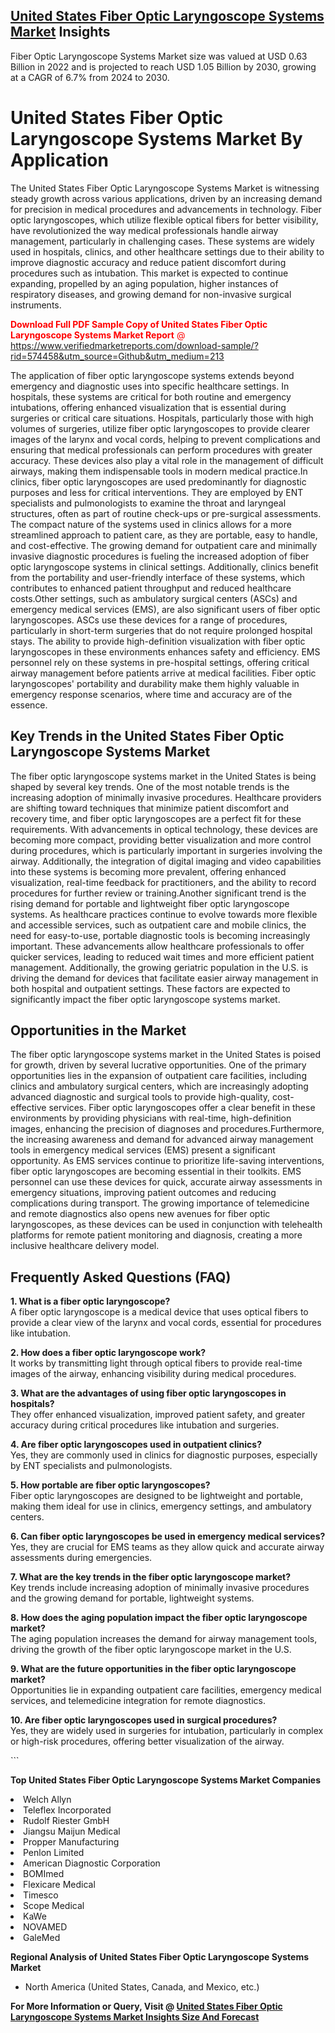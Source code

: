 <h2><a href="https://www.verifiedmarketreports.com/download-sample/?rid=574458&amp;utm_source=Github&amp;utm_medium=213" target="_blank">United States Fiber Optic Laryngoscope Systems Market</a> Insights</h2><p>Fiber Optic Laryngoscope Systems Market size was valued at USD 0.63 Billion in 2022 and is projected to reach USD 1.05 Billion by 2030, growing at a CAGR of 6.7% from 2024 to 2030.</p><p><h1>United States Fiber Optic Laryngoscope Systems Market By Application</h1><p>The United States Fiber Optic Laryngoscope Systems Market is witnessing steady growth across various applications, driven by an increasing demand for precision in medical procedures and advancements in technology. Fiber optic laryngoscopes, which utilize flexible optical fibers for better visibility, have revolutionized the way medical professionals handle airway management, particularly in challenging cases. These systems are widely used in hospitals, clinics, and other healthcare settings due to their ability to improve diagnostic accuracy and reduce patient discomfort during procedures such as intubation. This market is expected to continue expanding, propelled by an aging population, higher instances of respiratory diseases, and growing demand for non-invasive surgical instruments.<p><span class=""><span style="color: #ff0000;"><strong>Download Full PDF Sample Copy of United States Fiber Optic Laryngoscope Systems Market Report</strong> @ </span><a href="https://www.verifiedmarketreports.com/download-sample/?rid=574458&amp;utm_source=Github&amp;utm_medium=213" target="_blank">https://www.verifiedmarketreports.com/download-sample/?rid=574458&amp;utm_source=Github&amp;utm_medium=213</a></span></p>The application of fiber optic laryngoscope systems extends beyond emergency and diagnostic uses into specific healthcare settings. In hospitals, these systems are critical for both routine and emergency intubations, offering enhanced visualization that is essential during surgeries or critical care situations. Hospitals, particularly those with high volumes of surgeries, utilize fiber optic laryngoscopes to provide clearer images of the larynx and vocal cords, helping to prevent complications and ensuring that medical professionals can perform procedures with greater accuracy. These devices also play a vital role in the management of difficult airways, making them indispensable tools in modern medical practice.In clinics, fiber optic laryngoscopes are used predominantly for diagnostic purposes and less for critical interventions. They are employed by ENT specialists and pulmonologists to examine the throat and laryngeal structures, often as part of routine check-ups or pre-surgical assessments. The compact nature of the systems used in clinics allows for a more streamlined approach to patient care, as they are portable, easy to handle, and cost-effective. The growing demand for outpatient care and minimally invasive diagnostic procedures is fueling the increased adoption of fiber optic laryngoscope systems in clinical settings. Additionally, clinics benefit from the portability and user-friendly interface of these systems, which contributes to enhanced patient throughput and reduced healthcare costs.Other settings, such as ambulatory surgical centers (ASCs) and emergency medical services (EMS), are also significant users of fiber optic laryngoscopes. ASCs use these devices for a range of procedures, particularly in short-term surgeries that do not require prolonged hospital stays. The ability to provide high-definition visualization with fiber optic laryngoscopes in these environments enhances safety and efficiency. EMS personnel rely on these systems in pre-hospital settings, offering critical airway management before patients arrive at medical facilities. Fiber optic laryngoscopes' portability and durability make them highly valuable in emergency response scenarios, where time and accuracy are of the essence.<h2>Key Trends in the United States Fiber Optic Laryngoscope Systems Market</h2><p>The fiber optic laryngoscope systems market in the United States is being shaped by several key trends. One of the most notable trends is the increasing adoption of minimally invasive procedures. Healthcare providers are shifting toward techniques that minimize patient discomfort and recovery time, and fiber optic laryngoscopes are a perfect fit for these requirements. With advancements in optical technology, these devices are becoming more compact, providing better visualization and more control during procedures, which is particularly important in surgeries involving the airway. Additionally, the integration of digital imaging and video capabilities into these systems is becoming more prevalent, offering enhanced visualization, real-time feedback for practitioners, and the ability to record procedures for further review or training.Another significant trend is the rising demand for portable and lightweight fiber optic laryngoscope systems. As healthcare practices continue to evolve towards more flexible and accessible services, such as outpatient care and mobile clinics, the need for easy-to-use, portable diagnostic tools is becoming increasingly important. These advancements allow healthcare professionals to offer quicker services, leading to reduced wait times and more efficient patient management. Additionally, the growing geriatric population in the U.S. is driving the demand for devices that facilitate easier airway management in both hospital and outpatient settings. These factors are expected to significantly impact the fiber optic laryngoscope systems market.<h2>Opportunities in the Market</h2><p>The fiber optic laryngoscope systems market in the United States is poised for growth, driven by several lucrative opportunities. One of the primary opportunities lies in the expansion of outpatient care facilities, including clinics and ambulatory surgical centers, which are increasingly adopting advanced diagnostic and surgical tools to provide high-quality, cost-effective services. Fiber optic laryngoscopes offer a clear benefit in these environments by providing physicians with real-time, high-definition images, enhancing the precision of diagnoses and procedures.Furthermore, the increasing awareness and demand for advanced airway management tools in emergency medical services (EMS) present a significant opportunity. As EMS services continue to prioritize life-saving interventions, fiber optic laryngoscopes are becoming essential in their toolkits. EMS personnel can use these devices for quick, accurate airway assessments in emergency situations, improving patient outcomes and reducing complications during transport. The growing importance of telemedicine and remote diagnostics also opens new avenues for fiber optic laryngoscopes, as these devices can be used in conjunction with telehealth platforms for remote patient monitoring and diagnosis, creating a more inclusive healthcare delivery model.<h2>Frequently Asked Questions (FAQ)</h2><p><strong>1. What is a fiber optic laryngoscope?</strong><br> A fiber optic laryngoscope is a medical device that uses optical fibers to provide a clear view of the larynx and vocal cords, essential for procedures like intubation.</p><p><strong>2. How does a fiber optic laryngoscope work?</strong><br> It works by transmitting light through optical fibers to provide real-time images of the airway, enhancing visibility during medical procedures.</p><p><strong>3. What are the advantages of using fiber optic laryngoscopes in hospitals?</strong><br> They offer enhanced visualization, improved patient safety, and greater accuracy during critical procedures like intubation and surgeries.</p><p><strong>4. Are fiber optic laryngoscopes used in outpatient clinics?</strong><br> Yes, they are commonly used in clinics for diagnostic purposes, especially by ENT specialists and pulmonologists.</p><p><strong>5. How portable are fiber optic laryngoscopes?</strong><br> Fiber optic laryngoscopes are designed to be lightweight and portable, making them ideal for use in clinics, emergency settings, and ambulatory centers.</p><p><strong>6. Can fiber optic laryngoscopes be used in emergency medical services?</strong><br> Yes, they are crucial for EMS teams as they allow quick and accurate airway assessments during emergencies.</p><p><strong>7. What are the key trends in the fiber optic laryngoscope market?</strong><br> Key trends include increasing adoption of minimally invasive procedures and the growing demand for portable, lightweight systems.</p><p><strong>8. How does the aging population impact the fiber optic laryngoscope market?</strong><br> The aging population increases the demand for airway management tools, driving the growth of the fiber optic laryngoscope market in the U.S.</p><p><strong>9. What are the future opportunities in the fiber optic laryngoscope market?</strong><br> Opportunities lie in expanding outpatient care facilities, emergency medical services, and telemedicine integration for remote diagnostics.</p><p><strong>10. Are fiber optic laryngoscopes used in surgical procedures?</strong><br> Yes, they are widely used in surgeries for intubation, particularly in complex or high-risk procedures, offering better visualization of the airway.</p>```</p><p><strong>Top United States Fiber Optic Laryngoscope Systems Market Companies</strong></p><div data-test-id=""><p><li>Welch Allyn</li><li> Teleflex Incorporated</li><li> Rudolf Riester GmbH</li><li> Jiangsu Maijun Medical</li><li> Propper Manufacturing</li><li> Penlon Limited</li><li> American Diagnostic Corporation</li><li> BOMImed</li><li> Flexicare Medical</li><li> Timesco</li><li> Scope Medical</li><li> KaWe</li><li> NOVAMED</li><li> GaleMed</li></p><div><strong>Regional Analysis of&nbsp;United States Fiber Optic Laryngoscope Systems Market</strong></div><ul><li dir="ltr"><p dir="ltr">North America&nbsp;(United States, Canada, and Mexico, etc.)</p></li></ul><p><strong>For More Information or Query, Visit @&nbsp;</strong><strong><a href="https://www.verifiedmarketreports.com/product/fiber-optic-laryngoscope-systems-market/?utm_source=Github&amp;utm_medium=213" target="_blank">United States Fiber Optic Laryngoscope Systems Market Insights Size And Forecast</a></strong></p></div>
